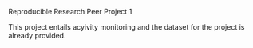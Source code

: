 Reproducible Research Peer Project 1

This project entails acyivity monitoring and the dataset for the project is already provided.
